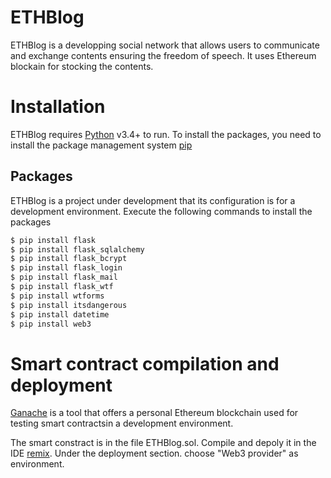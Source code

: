 # ETHBlog

ETHBlog is a developping social network that allows users to communicate and exchange contents ensuring the freedom of speech. It uses Ethereum blockain for stocking the contents.

# Installation 

ETHBlog requires [Python](https://www.python.org/downloads/) v3.4+ to run. To install the packages, you need to install the package management system [pip](https://pip.pypa.io/en/stable/installing/)

## Packages
ETHBlog is a project under development that its configuration is for a development environment. 
Execute the following commands to install the packages

```sh
$ pip install flask
$ pip install flask_sqlalchemy
$ pip install flask_bcrypt
$ pip install flask_login
$ pip install flask_mail
$ pip install flask_wtf
$ pip install wtforms
$ pip install itsdangerous
$ pip install datetime
$ pip install web3
```

# Smart contract compilation and deployment 
[Ganache](https://www.trufflesuite.com/ganache) is a tool that offers a personal Ethereum blockchain used for testing smart contractsin a development environment.

The smart constract is in the file ETHBlog.sol. Compile and depoly it in the IDE [remix](https://remix.ethereum.org/). Under the deployment section. choose "Web3 provider" as environment.
